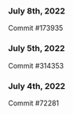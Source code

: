 ### July 8th, 2022

Commit #173935

### July 5th, 2022

Commit #314353


### July 4th, 2022

Commit #72281
